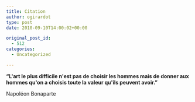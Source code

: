 ```yaml
---
title: Citation
author: ogirardot
type: post
date: 2010-09-10T14:00:02+00:00

original_post_id:
  - 512
categories:
  - Uncategorized

---
```

<!--more-->
**&#8220;L'art le plus difficile n'est pas de choisir les hommes mais de donner aux hommes qu'on a choisis toute la valeur qu'ils peuvent avoir.&#8221;**

Napoléon Bonaparte